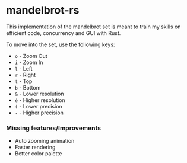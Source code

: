 # mandelbrot-rs

This implementation of the mandelbrot set is meant to train my skills on efficient code, concurrency and GUI with Rust.

To move into the set, use the following keys:
- `o` - Zoom Out
- `i` - Zoom In
- `l` - Left
- `r` - Right
- `t` - Top
- `b` - Bottom
- `&` - Lower resolution
- `é` - Higher resolution
- `(` - Lower precision
- `-` - Higher precision

### Missing features/Improvements
- Auto zooming animation
- Faster rendering
- Better color palette